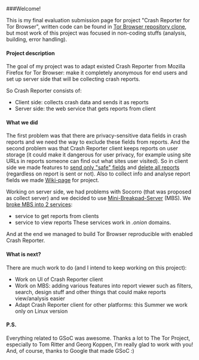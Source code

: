 ###Welcome!

This is my final evaluation submission page for project "Crash Reporter for Tor Browser", written code can be found in [Tor Browser repository clone](https://github.com/nmago/tor-browser/commits/crdevc?author=nmago), but most work of this project was focused in non-coding stuffs (analysis, building, error handling).


#### Project description
 
The goal of my project was to adapt existed Crash Reporter from Mozilla Firefox for Tor Browser: make it completely anonymous for end users and set up server side that will be collecting crash reports. 

So Crash Reporter consists of:
 - Client side: collects crash data and sends it as reports
 - Server side: the web service that gets reports from client


#### What we did

The first problem was that there are privacy-sensitive data fields in crash reports and we need the way to exclude these fields from reports. And the second problem was that Crash Reporter client keeps reports on user storage (it could make it dangerous for user privacy, for example using site URLs in reports someone can find out what sites user visited). So in client side we made features to [send only "safe" fields](https://github.com/nmago/tor-browser/commit/2e11a5d429c6b915843091a8a1ac6d9f67248c6a) and [delete all reports](https://github.com/nmago/tor-browser/commit/9f8cc07aed4760604d74703f1991e2e5fbe9f441) (regardless on report is sent or not).
Also to collect info and analyse report fields we made [Wiki-page](https://trac.torproject.org/projects/tor/wiki/doc/crashreporter) for project.

Working on server side, we had problems with Socorro (that was proposed as collect server) and we decided to use  [Mini-Breakpad-Server](https://github.com/electron/mini-breakpad-server) (MBS). 
We [broke MBS into 2 services](https://github.com/tomrittervg/mini-breakpad-server/commit/d060952ef89ddd5aa0e95f4345faf206bef7a878): 
 - service to get reports from clients
 - service to view reports
These services work in *.onion* domains.

And at the end we managed to build Tor Browser reproducible with enabled Crash Reporter.

#### What is next?

There are much work to do (and I intend to keep working on this project):
 - Work on UI of Crash Reporter client
 - Work on MBS: adding various features into report viewer such as filters, search, design stuff and other things that could make reports view/analysis easier
 - Adapt Crash Reporter client for other platforms: this Summer we work only on Linux version

#### P.S.

Everything related to GSoC was awesome. Thanks a lot to The Tor Project, especially to Tom Ritter and Georg Koppen, I'm really glad to work with you! And, of course, thanks to Google that made GSoC :)


